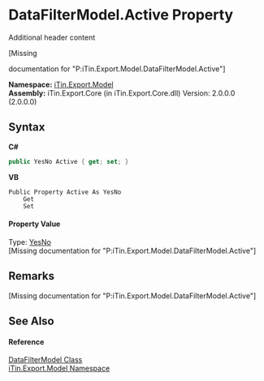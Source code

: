 # DataFilterModel.Active Property 
Additional header content 

\[Missing <summary> documentation for "P:iTin.Export.Model.DataFilterModel.Active"\]

**Namespace:**&nbsp;<a href="N_iTin_Export_Model">iTin.Export.Model</a><br />**Assembly:**&nbsp;iTin.Export.Core (in iTin.Export.Core.dll) Version: 2.0.0.0 (2.0.0.0)

## Syntax

**C#**<br />
``` C#
public YesNo Active { get; set; }
```

**VB**<br />
``` VB
Public Property Active As YesNo
	Get
	Set
```


#### Property Value
Type: <a href="T_iTin_Export_Model_YesNo">YesNo</a><br />\[Missing <value> documentation for "P:iTin.Export.Model.DataFilterModel.Active"\]

## Remarks
\[Missing <remarks> documentation for "P:iTin.Export.Model.DataFilterModel.Active"\]

## See Also


#### Reference
<a href="T_iTin_Export_Model_DataFilterModel">DataFilterModel Class</a><br /><a href="N_iTin_Export_Model">iTin.Export.Model Namespace</a><br />
